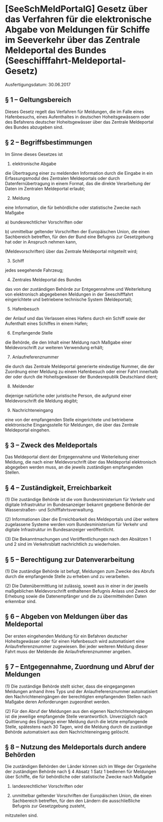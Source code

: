 # [SeeSchMeldPortalG] Gesetz über das Verfahren für die elektronische Abgabe von Meldungen für Schiffe im Seeverkehr über das Zentrale Meldeportal des Bundes  (Seeschifffahrt-Meldeportal-Gesetz)

Ausfertigungsdatum: 30.06.2017

 

## § 1 – Geltungsbereich

Dieses Gesetz regelt das Verfahren für Meldungen, die im Falle eines Hafenbesuchs, eines Aufenthaltes in deutschen Hoheitsgewässern oder des Befahrens deutscher Hoheitsgewässer über das Zentrale Meldeportal des Bundes abzugeben sind.


## § 2 – Begriffsbestimmungen

Im Sinne dieses Gesetzes ist

1. elektronische Abgabe

die Übertragung einer zu meldenden Information durch die Eingabe in ein Erfassungsmodul des Zentralen Meldeportals oder durch Datenfernübertragung in einem Format, das die direkte Verarbeitung der Daten im Zentralen Meldeportal erlaubt;

2. Meldung

eine Information, die für behördliche oder statistische Zwecke nach Maßgabe

a) bundesrechtlicher Vorschriften oder

b) unmittelbar geltender Vorschriften der Europäischen Union, die einen Sachbereich betreffen, für den der Bund eine Befugnis zur Gesetzgebung hat oder in Anspruch nehmen kann,

(Meldevorschriften) über das Zentrale Meldeportal mitgeteilt wird;

3. Schiff

jedes seegehende Fahrzeug;

4. Zentrales Meldeportal des Bundes

das von der zuständigen Behörde zur Entgegennahme und Weiterleitung von elektronisch abgegebenen Meldungen in der Seeschifffahrt eingerichtete und betriebene technische System (Meldeportal);

5. Hafenbesuch

der Anlauf und das Verlassen eines Hafens durch ein Schiff sowie der Aufenthalt eines Schiffes in einem Hafen;

6. Empfangende Stelle

die Behörde, die den Inhalt einer Meldung nach Maßgabe einer Meldevorschrift zur weiteren Verwendung erhält;

7. Anlaufreferenznummer

die durch das Zentrale Meldeportal generierte eindeutige Nummer, die der Zuordnung einer Meldung zu einem Hafenbesuch oder einer Fahrt innerhalb der oder durch die Hoheitsgewässer der Bundesrepublik Deutschland dient;

8. Meldender

diejenige natürliche oder juristische Person, die aufgrund einer Meldevorschrift die Meldung abgibt;

9. Nachrichteneingang

eine von der empfangenden Stelle eingerichtete und betriebene elektronische Eingangsstelle für Meldungen, die über das Zentrale Meldeportal eingehen.


## § 3 – Zweck des Meldeportals

Das Meldeportal dient der Entgegennahme und Weiterleitung einer Meldung, die nach einer Meldevorschrift über das Meldeportal elektronisch abgegeben werden muss, an die jeweils zuständigen empfangenden Stellen.


## § 4 – Zuständigkeit, Erreichbarkeit

(1) Die zuständige Behörde ist die vom Bundesministerium für Verkehr und digitale Infrastruktur im Bundesanzeiger bekannt gegebene Behörde der Wasserstraßen- und Schifffahrtsverwaltung.

(2) Informationen über die Erreichbarkeit des Meldeportals und über weitere zugelassene Systeme werden vom Bundesministerium für Verkehr und digitale Infrastruktur im Bundesanzeiger veröffentlicht.

(3) Die Bekanntmachungen und Veröffentlichungen nach den Absätzen 1 und 2 sind im Verkehrsblatt nachrichtlich zu wiederholen.


## § 5 – Berechtigung zur Datenverarbeitung

(1) Die zuständige Behörde ist befugt, Meldungen zum Zwecke des Abrufs durch die empfangende Stelle zu erheben und zu verarbeiten.

(2) Die Datenübermittlung ist zulässig, soweit aus in einer in der jeweils maßgeblichen Meldevorschrift enthaltenen Befugnis Anlass und Zweck der Erhebung sowie die Datenempfänger und die zu übermittelnden Daten erkennbar sind.


## § 6 – Abgeben von Meldungen über das Meldeportal

Der ersten eingehenden Meldung für ein Befahren deutscher Hoheitsgewässer oder für einen Hafenbesuch wird automatisiert eine Anlaufreferenznummer zugewiesen. Bei jeder weiteren Meldung dieser Fahrt muss der Meldende die Anlaufreferenznummer angeben.


## § 7 – Entgegennahme, Zuordnung und Abruf der Meldungen

(1) Die zuständige Behörde stellt sicher, dass die eingegangenen Meldungen anhand ihres Typs und der Anlaufreferenznummer automatisiert den Nachrichteneingängen der berechtigten empfangenden Stellen nach Maßgabe deren Anforderungen zugeordnet werden.

(2) Für den Abruf der Meldungen aus den eigenen Nachrichteneingängen ist die jeweilige empfangende Stelle verantwortlich. Unverzüglich nach Quittierung des Eingangs einer Meldung durch die letzte empfangende Stelle, spätestens nach 30 Tagen, wird die Meldung durch die zuständige Behörde automatisiert aus dem Nachrichteneingang gelöscht.


## § 8 – Nutzung des Meldeportals durch andere Behörden

Die zuständigen Behörden der Länder können sich im Wege der Organleihe der zuständigen Behörde nach § 4 Absatz 1 Satz 1 bedienen für Meldungen über Schiffe, die für behördliche oder statistische Zwecke nach Maßgabe

1. landesrechtlicher Vorschriften oder

2. unmittelbar geltender Vorschriften der Europäischen Union, die einen Sachbereich betreffen, für den den Ländern die ausschließliche Befugnis zur Gesetzgebung zusteht,

mitzuteilen sind.
